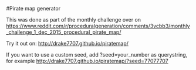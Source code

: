 #Pirate map generator

This was done as part of the monthly challenge over on https://www.reddit.com/r/proceduralgeneration/comments/3vcbb3/monthly_challenge_1_dec_2015_procedural_pirate_map/



Try it out on: http://drake7707.github.io/piratemap/

If you want to use a custom seed, add ?seed=your_number as querystring, for example http://drake7707.github.io/piratemap/?seed=77077707
